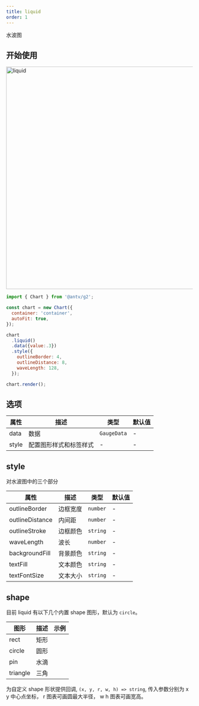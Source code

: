 ```yaml
---
title: liquid
order: 1
---
```


水波图

## 开始使用

<img alt="liquid" src="https://mdn.alipayobjects.com/huamei_za7we3/afts/img/A*cHArRaizyBsAAAAAAAAAAAAADo2bAQ/original
" width="600" />

```js
import { Chart } from '@antv/g2';

const chart = new Chart({
  container: 'container',
  autoFit: true,
});

chart
  .liquid()
  .data({value:.3})
  .style({
    outlineBorder: 4,
    outlineDistance: 8,
    waveLength: 128,
  });

chart.render();
```

## 选项

| 属性  | 描述                   | 类型        | 默认值 |
| ----- | ---------------------- | ----------- | ------ |
| data  | 数据                   | `GaugeData` | -      |
| style | 配置图形样式和标签样式 | -           | -      |

## style

对水波图中的三个部分

| 属性            | 描述     | 类型     | 默认值 |
| --------------- | -------- | -------- | ------ |
| outlineBorder   | 边框宽度 | `number` | -      |
| outlineDistance | 内间距   | `number` | -      |
| outlineStroke   | 边框颜色 | `string` | -      |
| waveLength      | 波长     | `number` | -      |
| backgroundFill  | 背景颜色 | `string` | -      |
| textFill        | 文本颜色 | `string` | -      |
| textFontSize    | 文本大小 | `string` | -      |

## shape

目前 liquid 有以下几个内置 shape 图形，默认为 `circle`。

| 图形     | 描述 | 示例 |
| -------- | ---- | ---- |
| rect     | 矩形 |      |
| circle   | 圆形 |      |
| pin      | 水滴 |      |
| triangle | 三角 |      |

为自定义 shape 形状提供回调, `(x, y, r, w, h) => string`, 传入参数分别为 x y 中心点坐标， r 图表可画圆最大半径， w h 图表可画宽高。
